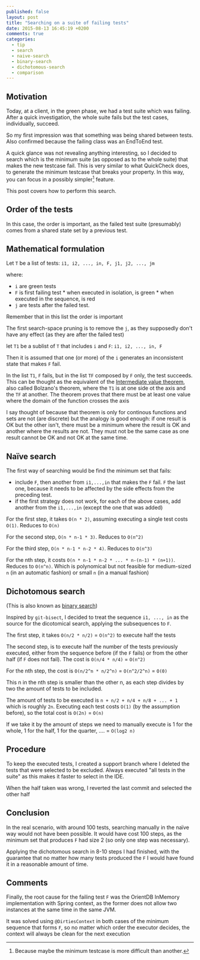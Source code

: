 ```yaml
---
published: false
layout: post
title: "Searching on a suite of failing tests"
date: 2015-08-13 16:45:19 +0200
comments: true
categories: 
  - tip
  - search
  - naive-search
  - binary-search
  - dichotomous-search
  - comparison
---
```


## Motivation

Today, at a client, in the green phase, we had a test suite which was failing. After a quick investigation, the whole suite fails but the test cases, individually, succeed.

So my first impression was that something was being shared between tests. Also confirmed because the failing class was an EndToEnd test.

A quick glance was not revealing anything interesting, so I decided to search which is the minimum suite (as opposed as to the whole suite) that makes the new testcase fail. This is very similar to what QuickCheck does, to generate the minimum testcase that breaks your property. In this way, you can focus in a possibly simpler[^1] feature.

[^1]: Because maybe the minimum testcase is more difficult than another.

This post covers how to perform this search.


## Order of the tests

In this case, the order is important, as the failed test suite (presumably) comes from a shared state set by a previous test.

## Mathematical formulation

Let ``T`` be a list of tests: ``i1, i2, ..., in, F, j1, j2, ..., jm``

where:
  * ``i`` are green tests
  *  ``F`` is first failing test
    * when executed in isolation, is green
    * when executed in the sequence, is red
  *  ``j`` are tests after the failed test.

Remember that in this list the order is important

The first search-space pruning is to remove the ``j``, as they supposedly don't have any effect (as they are after the failed test)

let ``T1`` be a sublist of ``T`` that includes ``i`` and ``F``: ``i1, i2, ..., in, F``

Then it is assumed that one (or more) of the ``i`` generates an inconsistent state that makes ``F`` fail.

In the list ``T1``, ``F`` fails, but in the list ``TF`` composed by ``F`` only, the test succeeds. This can be thought as the equivalent of the [Intermediate value theorem](https://en.wikipedia.org/wiki/Intermediate_value_theorem), also called Bolzano's theorem, where the ``T1`` is at one side ot the axis and the ``TF`` at another. The theorem proves that there must be at least one value where the domain of the function crosses the axis

I say thought of because that theorem is only for continous functions and sets are not (are discrete) but the analogy is good enough: if one result is OK but the other isn't, there must be a minimum where the result is OK and another where the results are not. They must not be the same case as one result cannot be OK and not OK at the same time.

## Naïve search

The first way of searching would be find the minimum set that fails:

  * include ``F``, then another from ``i1,...,in`` that makes the ``F`` fail. ``F`` the last one, because it needs to be affected by the side effects from the preceding test.
  * if the first strategy does not work, for each of the above cases, add another from the ``i1,...,in`` (except the one that was added)

For the first step, it takes ``O(n * 2)``, assuming executing a single test costs ``O(1)``. Reduces to ``O(n)``

For the second step, ``O(n * n-1 * 3)``. Reduces to ``O(n^2)``

For the third step, ``O(n * n-1 * n-2 * 4)``. Reduces to ``O(n^3)``

For the nth step, it costs ``O(n * n-1 * n-2 * ... * n-(n-1) * (n+1))``. Reduces to ``O(n^n)``. Which is polynomical but not feasible for medium-sized ``n`` (in an automatic fashion) or small ``n`` (in a manual fashion)

## Dichotomous search

(This is also known as [binary search](https://en.wikipedia.org/wiki/Binary_search_algorithm))

Inspired by ``git-bisect``, I decided to treat the sequence ``i1, ..., in`` as the source for the dicotomical search, applying the subsequences to ``F``.

The first step, it takes ``O(n/2 * n/2)`` = ``O(n^2)`` to execute half the tests

The second step, is to execute half the number of the tests previously executed, either from the sequence before (if the ``F`` fails) or from the other half (if ``F`` does not fail). The cost is ``O(n/4 * n/4)`` = ``O(n^2)``

For the nth step, the cost is ``O(n/2^n * n/2^n)`` = ``O(n^2/2^n)`` = ``O(0)``

This n in the nth step is smaller than the other n, as each step divides by two the amount of tests to be included.

The amount of tests to be executed is ``n + n/2 + n/4 + n/8 + ... + 1`` which is roughly ``2n``. Executing each test costs ``O(1)`` (by the assumption before), so the total cost is ``O(2n)`` = ``O(n)``

If we take it by the amount of steps we need to manually execute is 1 for the whole, 1 for the half, 1 for the quarter, .... = ``O(log2 n)``

## Procedure

To keep the executed tests, I created a support branch where I deleted the tests that were selected to be excluded. Always executed "all tests in the suite" as this makes it faster to select in the IDE.

When the half taken was wrong, I reverted the last commit and selected the other half

## Conclusion

In the real scenario, with around 100 tests, searching manually in the naïve way would not have been possible. It would have cost 100 steps, as the minimum set that produces ``F`` had size 2 (so only one step was necessary).

Applying the dichotomous search in 8-10 steps I had finished, with the guarantee that no matter how many tests produced the ``F`` I would have found it in a reasonable amount of time.

## Comments

Finally, the root cause for the failing test ``F`` was the OrientDB InMemory implementation with Spring context, as the former does not allow two instances at the same time in the same JVM.

It was solved using ``@DirtiesContext`` in both cases of the minimum sequence that forms ``F``, so no matter which order the executor decides, the context will always be clean for the next execution
